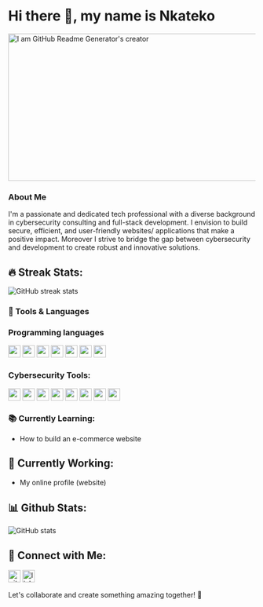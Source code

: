 # Hi there 👋, my name is Nkateko

<img src="https://www.chitkara.edu.in/blogs/wp-content/uploads/2022/11/FULL-STACK-VS-CYBER-SECURITY.jpg" alt="I am GitHub Readme Generator's creator" width="1000" height="300">


### About Me
I'm a passionate and dedicated tech professional with a diverse background in cybersecurity consulting and full-stack development. I envision to build secure, efficient, and user-friendly websites/ applications that make a positive impact. Moreover I strive to bridge the gap between cybersecurity and development to create robust and innovative solutions.

## 🔥 Streak Stats:
![GitHub streak stats](https://streak-stats.demolab.com/?user=nkateko75&theme=nord)


### 🧰 Tools & Languages

### Programming languages
<img src="https://img.shields.io/badge/HTML-E34F26?style=for-the-badge&logo=html5&logoColor=white" height="25">    <img src="https://img.shields.io/badge/CSS-1572B6?style=for-the-badge&logo=css3&logoColor=white" height="25">   <img src="https://img.shields.io/badge/JavaScript-F7DF1E?style=for-the-badge&logo=javascript&logoColor=black" height="25">  <img src="https://img.shields.io/badge/Bootstrap-7952B3?style=for-the-badge&logo=bootstrap&logoColor=white" height="25">    <img src="https://img.shields.io/badge/Python-3776AB?style=for-the-badge&logo=python&logoColor=white" height="25"> 
<img src="https://img.shields.io/badge/Java-007396?style=for-the-badge&logo=java&logoColor=white" height="25"> <img src="https://img.shields.io/badge/C++-00599C?style=for-the-badge&logo=cplusplus&logoColor=white" height="25"> 


### Cybersecurity Tools: 
  <img src="https://img.shields.io/badge/Metasploit-2A2E42?style=for-the-badge&logo=metasploit&logoColor=white" height="25">  <img src="https://img.shields.io/badge/Nessus-00C176?style=for-the-badge&logo=tenable&logoColor=white" height="25">  <img src="https://img.shields.io/badge/Nmap-4682B4?style=for-the-badge&logo=nmap&logoColor=white" height="25"> <img src="https://img.shields.io/badge/OWASP%20ZAP-9B3E95?style=for-the-badge&logo=owasp&logoColor=white" height="25">  <img src="https://img.shields.io/badge/Vega-005F87?style=for-the-badge&logo=vega&logoColor=white" height="25"> <img src="https://img.shields.io/badge/Pentest%20Tools-007ACC?style=for-the-badge&logo=pentest&logoColor=white" height="25"> <img src="https://img.shields.io/badge/Wireshark-1679A7?style=for-the-badge&logo=wireshark&logoColor=white" height="25"> <img src="https://img.shields.io/badge/Advanced%20IP%20Scanner-1A73E8?style=for-the-badge&logo=advancedipscanner&logoColor=white" height="25"> 

### 📚 Currently Learning:
- How to build an e-commerce website

## 🔭 Currently Working:
- My online profile (website)


## 📊 Github Stats:
![GitHub stats](https://github-readme-stats.vercel.app/api?username=nkateko75&show_icons=true&count_private=true&theme=nord) 


## 🔗 Connect with Me:
 [<img src='https://cdn.jsdelivr.net/npm/simple-icons@3.0.1/icons/github.svg' alt='github' height='25'>](https://github.com/nkateko75)   [<img src='https://cdn.jsdelivr.net/npm/simple-icons@3.0.1/icons/linkedin.svg' alt='linkedin' height='25'>](https://www.linkedin.com/in/nkateko-princess-maluleke-b35b8b204//)

Let's collaborate and create something amazing together! 🚀
